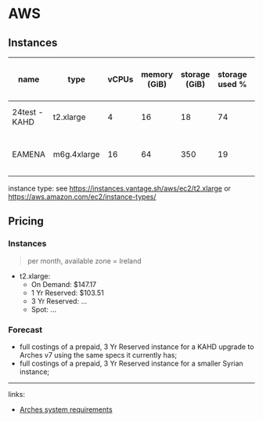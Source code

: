 # AWS

## Instances

| name 	| type 	| vCPUs 	| memory (GiB) | storage (GiB) | storage used % 	| price (per month, $)	| notes 	| date 	|
|------	|------	|-------	|--------|--------|---------------	|-------	|-------	|------	|
| 24test - KAHD | t2.xlarge	| 4 | 16 | 18 | 74 | 147 | Arches v5.2, over-provisioned | 23-10-09
| EAMENA | m6g.4xlarge	| 16  | 64 | 350 | 19	| 502 | Arches v7.3, under-provisioned | 23-10-09

instance type: see https://instances.vantage.sh/aws/ec2/t2.xlarge or https://aws.amazon.com/ec2/instance-types/

## Pricing

### Instances
> per month, available zone = Ireland

* t2.xlarge:
	- On Demand: $147.17
	- 1 Yr Reserved: $103.51
	- 3 Yr Reserved: ...
	- Spot: ...

### Forecast

* full costings of a prepaid, 3 Yr Reserved instance for a KAHD upgrade to Arches v7 using the same specs it currently has;
* full costings of a prepaid, 3 Yr Reserved instance for a smaller Syrian instance;


---
links:
* [Arches system requirements](https://arches.readthedocs.io/en/stable/installing/requirements-and-dependencies/#system-requirements)








